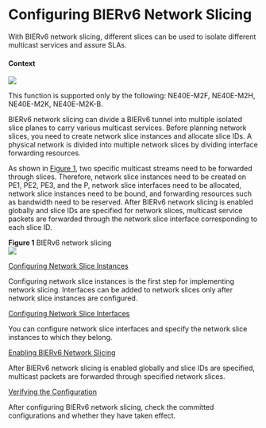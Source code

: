 Configuring BIERv6 Network Slicing
==================================

With BIERv6 network slicing, different slices can be used to isolate different multicast services and assure SLAs.

#### Context

![](../../../../public_sys-resources/note_3.0-en-us.png) 

This function is supported only by the following: NE40E-M2F, NE40E-M2H, NE40E-M2K, NE40E-M2K-B.

BIERv6 network slicing can divide a BIERv6 tunnel into multiple isolated slice planes to carry various multicast services. Before planning network slices, you need to create network slice instances and allocate slice IDs. A physical network is divided into multiple network slices by dividing interface forwarding resources.

As shown in [Figure 1](#EN-US_TASK_0000001385494220__fig8274193314262), two specific multicast streams need to be forwarded through slices. Therefore, network slice instances need to be created on PE1, PE2, PE3, and the P, network slice interfaces need to be allocated, network slice instances need to be bound, and forwarding resources such as bandwidth need to be reserved. After BIERv6 network slicing is enabled globally and slice IDs are specified for network slices, multicast service packets are forwarded through the network slice interface corresponding to each slice ID.

**Figure 1** BIERv6 network slicing  
![](figure/en-us_image_0000001386015982.png)


[Configuring Network Slice Instances](../../../../software/nev8r10_vrpv8r16/user/vrp/dc_bierv6_cfg_1007.html)

Configuring network slice instances is the first step for implementing network slicing. Interfaces can be added to network slices only after network slice instances are configured.

[Configuring Network Slice Interfaces](../../../../software/nev8r10_vrpv8r16/user/vrp/dc_bierv6_cfg_1008.html)

You can configure network slice interfaces and specify the network slice instances to which they belong.

[Enabling BIERv6 Network Slicing](../../../../software/nev8r10_vrpv8r16/user/vrp/dc_bierv6_cfg_1009.html)

After BIERv6 network slicing is enabled globally and slice IDs are specified, multicast packets are forwarded through specified network slices.

[Verifying the Configuration](../../../../software/nev8r10_vrpv8r16/user/vrp/dc_bierv6_cfg_1014.html)

After configuring BIERv6 network slicing, check the committed configurations and whether they have taken effect.
